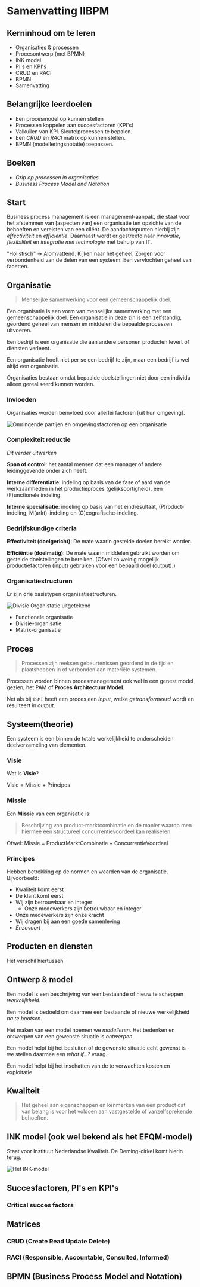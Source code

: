 # Samenvatting IIBPM

## Kerninhoud om te leren

* Organisaties & processen
* Procesontwerp (met BPMN)
* INK model
* PI's en KPI's
* CRUD en RACI
* BPMN
* Samenvatting

## Belangrijke leerdoelen

* Een procesmodel op kunnen stellen
* Processen koppelen aan succesfactoren (KPI's)
* Valkuilen van KPI. Sleutelprocessen te bepalen.
* Een _CRUD_ en _RACI_ matrix op kunnen stellen.
* BPMN (modelleringsnotatie) toepassen.

## Boeken

* _Grip op processen in organisaties_
* _Business Process Model and Notation_

## Start

Business process management is een management-aanpak, die staat voor het afstemmen van [aspecten van] een organisatie ten opzichte van de behoeften en vereisten van een cliënt. De aandachtspunten hierbij zijn _effectiviteit_ en _efficiëntie_. Daarnaast wordt er gestreefd naar _innovatie_, _flexibiliteit_ en _integratie met technologie_ met behulp van IT.

"Holistisch" -> Alomvattend. Kijken naar het geheel. Zorgen voor verbondenheid van de delen van een systeem. Een vervlochten geheel van facetten. 

## Organisatie

> Menselijke samenwerking voor een gemeenschappelijk doel.

Een organisatie is een vorm van menselijke samenwerking met een gemeenschappelijk doel. Een organisatie in deze zin is een zelfstandig, geordend geheel van mensen en middelen die bepaalde processen uitvoeren.

Een bedrijf is een organisatie die aan andere personen producten levert of diensten verleent.

Een organisatie hoeft niet per se een bedrijf te zijn, maar een bedrijf is wel altijd een organisatie.

Organisaties bestaan omdat bepaalde doelstellingen niet door een individu alleen gerealiseerd kunnen worden.

### Invloeden

Organisaties worden beïnvloed door allerlei factoren [uit hun omgeving].

![Omringende partijen en omgevingsfactoren op een organisatie](organisatie_omgeving.png)

### Complexiteit reductie

_Dit verder uitwerken_

**Span of control**: het aantal mensen dat een manager of andere leidinggevende onder zich heeft.

**Interne differentiatie**: indeling op basis van de fase of aard van de werkzaamheden in het productieproces (gelijksoortigheid), een (F)unctionele indeling.

**Interne specialisatie**: indeling op basis van het eindresultaat, (P)roduct-indeling, M(arkt)-indeling en (G)eografische-indeling.

### Bedrijfskundige criteria

**Effectiviteit (doelgericht)**: De mate waarin gestelde doelen bereikt worden.

**Efficiëntie (doelmatig)**: De mate waarin middelen gebruikt worden om gestelde doelstellingen te bereiken. (Ofwel zo weinig mogelijk productiefactoren (input) gebruiken voor een bepaald doel (output).)

### Organisatiestructuren

Er zijn drie basistypen organisatiestructuren.

![Divisie Organistatie uitgetekend](divisie_organistatie.jpg)

* Functionele organisatie
* Divisie-organisatie
* Matrix-organisatie

## Proces

> Processen zijn reeksen gebeurtenissen geordend in de tijd en plaatshebben in of verbonden aan materiële systemen.

Processen worden binnen procesmanagement ook wel in een genest model gezien, het PAM of **Proces Architectuur Model**.

Net als bij `ISMI` heeft een proces een _input_, welke _getransformeerd_ wordt en resulteert in _output_.

## Systeem(theorie)

Een systeem is een binnen de totale werkelijkheid te onderscheiden deelverzameling van elementen.

### Visie

Wat is **Visie**?

Visie = Missie + Principes

### Missie

Een **Missie** van een organisatie is:

> Beschrijving van product-marktcombinatie en de manier waarop men hiermee een structureel concurrentievoordeel kan realiseren.

Ofwel: Missie = ProductMarktCombinatie + ConcurrentieVoordeel

### Principes

Hebben betrekking op de normen en waarden van de organisatie. Bijvoorbeeld:

* Kwaliteit komt eerst
* De klant komt eerst
* Wij zijn betrouwbaar en integer
	* Onze medewerkers zijn betrouwbaar en integer
* Onze medewerkers zijn onze kracht
* Wij dragen bij aan een goede samenleving
* _Enzovoort_

## Producten en diensten

Het verschil hiertussen

## Ontwerp & model

Een model is een beschrijving van een bestaande of nieuw te scheppen _werkelijkheid_.

Een model is bedoeld om daarmee een bestaande of nieuwe werkelijkheid _na te bootsen_.

Het maken van een model noemen we _modelleren_. Het bedenken en ontwerpen van een gewenste situatie is _ontwerpen_.

Een model helpt bij het besluiten of de gewenste situatie echt gewenst is - we stellen daarmee een _what if...?_ vraag.

Een model helpt bij het inschatten van de te verwachten kosten en exploitatie.

## Kwaliteit

> Het geheel aan eigenschappen en kenmerken van een product dat van belang is voor het voldoen aan vastgestelde of vanzelfsprekende behoeften.

## INK model (ook wel bekend als het EFQM-model)

Staat voor Instituut Nederlandse Kwaliteit. De Deming-cirkel komt hierin terug.

![Het INK-model](model_ink.gif)

## Succesfactoren, PI's en KPI's

### Critical succes factors ###



## Matrices

### CRUD (Create Read Update Delete)

### RACI (Responsible, Accountable, Consulted, Informed)

## BPMN (Business Process Model and Notation)